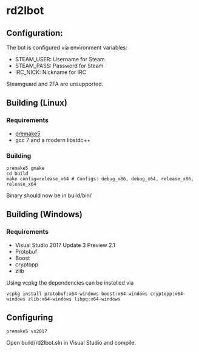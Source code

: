 # rd2lbot

## Configuration:

The bot is configured via environment variables:

- STEAM_USER: Username for Steam
- STEAM_PASS: Password for Steam
- IRC_NICK: Nickname for IRC

Steamguard and 2FA are unsupported.

## Building (Linux)

### Requirements
- [premake5](https://premake.github.io/) 
- gcc 7 and a modern libstdc++

### Building

```
premake5 gmake
cd build
make config=release_x64 # Configs: debug_x86, debug_x64, release_x86, release_x64
```

Binary should now be in build/bin/

## Building (Windows)

### Requirements
- Visual Studio 2017 Update 3 Preview 2.1
- Protobuf
- Boost 
- cryptopp
- zlib

Using vcpkg the dependencies can be installed via 

```
vcpkg install protobuf:x64-windows boost:x64-windows cryptopp:x64-windows zlib:x64-windows libpq:x64-windows
```

## Configuring
```
premake5 vs2017
```

Open build/rd2lbot.sln in Visual Studio and compile.


